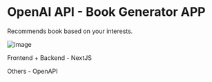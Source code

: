 # OpenAI API - Book Generator APP

Recommends book based on your interests.

![image](https://im3.ezgif.com/tmp/ezgif-3-c8c70cf6fa.gif)

Frontend + Backend - NextJS

Others - OpenAPI
